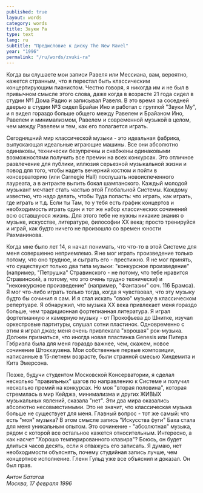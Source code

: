 ```yaml
---
published: true
layout: words
category: words
title: Звуки Ра
type: text
lang: ru
subtitle: "Предисловие к диску The New Ravel"
year: "1996"
permalink: "/ru/words/zvuki-ra"
---
```


Когда вы слушаете мои записи Равеля или Мессиана, вам, вероятно, кажется странным, что я перестал быть классическим концертирующим пианистом. Честно говоря, я никогда им и не был в привычном смысле этого слова, даже когда в возрасте 21 года сидел в студии №1 Дома Радио и записывал Равеля. В это время за соседней дверью в студии №3 сидел Брайан Ино и работал с группой "Звуки Му", и я видел гораздо больше общего между Равелем и Брайаном Ино, Равелем и минимализмом, Равелем и современной музыкой в целом, чем между Равелем и тем, как его полагается играть.

Сегодняшний мир классической музыки - это идеальная фабрика, выпускающая идеальные играющие машины. Все они абсолютно одинаковы, технически безупречны и снабжены одинаковыми возможностями получить все премии на всех конкурсах. Это отличное развлечение для публики, иллюзия серьезной музыкальной жизни и повод для того, чтобы надеть вечерний костюм и пойти в консерваторию (или Carnegie Hall) послушать новоиспеченного лауреата, а в антракте выпить бокал шампанского. Каждый молодой музыкант мечтает стать частью этой Глобальной Системы. Каждому известно, что надо делать, чтобы Туда попасть: что играть, как играть, где играть и т.д. Если ты Там, то у тебя есть график концертов и необходимость играть один и тот же набор классических сочинений всю оставшуюся жизнь. Для этого тебе не нужны никакие знания о музыке, искусстве, литературе, философии ХХ века; просто тренируйся и играй, как будто ничего не произошло со времен юности Рахманинова.

Когда мне было лет 14, я начал понимать, что что-то в этой Системе для меня совершенно неприемлемо. Я не мог играть произведение только потому, что оно трудное, и сыграть его - престижно. Я не мог принять, что существуют только два типа музыки: "конкурсное произведение" (например, "Петрушка" Стравинского - не потому, что тебе нравится Стравинский, а потому, что это очень трудно технически) и "неконкурсное произведение" (например, "Фантазии" соч. 116 Брамса). Я мог что-либо играть только тогда, когда я чувствовал, что эту музыку будто бы сочинил я сам. И я стал искать "свою" музыку в классическом репертуаре. Я обнаружил, что музыка ХХ века привлекает меня гораздо больше, чем традиционная фортепианная литература. Я играл фортепианную и камерную музыку - от Прокофьева до Шнитке, изучал оркестровые партитуры, слушал сотни пластинок. Одновременно с этим я играл джаз; меня очень привлекала "хорошая" рок-музыка. Должен признаться, что иногда новая пластинка Genesis или Питера Гэбриэла была для меня гораздо важнее, чем, скажем, новое сочинение Штокхаузена. Мои собственные первые композиции, написанные в 15-летнем возрасте, были странной смесью Хиндемита и Кита Эмерсона.

Позже, будучи студентом Московской Консерватории, я сделал несколько "правильных" шагов по направлению к Системе и получил несколько премий на конкурсах. Но моя "вторая половина", которая стремилась в мир Кейджа, минимализма и других ЖИВЫХ музыкальных явлений, сказала "нет". Эти два мира оказались абсолютно несовместимыми. Это не значит, что классическая музыка больше не существует для меня. Главный вопрос - тот же самый: что есть "моя" музыка? В этом смысле запись "Искусства фуги" Баха стала для меня уникальным опытом. Это сочинение - "абсолютная" музыка, рядом с которой все остальное кажется относительным. Интересно, а как насчет "Хорошо темперированного клавира"? Боюсь, он будет длиться часов десять, если я отважусь его записать. Я думаю, нет необходимости объяснять, почему студийная запись лучше, чем концертное исполнение. Гленн Гульд уже все объяснил и доказал. Он был прав.

_Антон Батагов_  
_Москва, 17 февраля 1996_